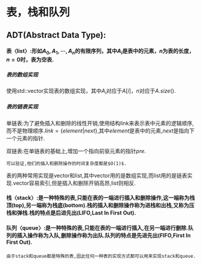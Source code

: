 # 表，栈和队列

## ADT(Abstract Data Type): 

#### 表〈list〉:形如$A_0,A_1,\cdots ,A_n$的有限序列，其中$A_i$是表中的元素，$n$为表的长度，$n=0$时，表为空表.

##### 表的数组实现
使用std::vector实现表的数组实现，其中$A_i$对应于$A[i]$，$n$对应于$A.size()$.


##### 表的链表实现    
单链表:为了避免插入和删除的线性开销,使用结构link来表示表中元素的逻辑顺序,而不是物理顺序.$link = \{element| next\}$,其中$element$是表中的元素,$next$是指向下一个元素的指针.

双链表:在单链表的基础上,增加一个指向前驱元素的指针$pre$.

    可以验证,他们的插入和删除操作的时间复杂度都是$O(1)$.

表的两种常用实现是vector和list,其中vector用的是数组实现,而list用的是链表实现.vector容易索引,但是插入和删除开销高昂,list则相反.

#### 栈〈stack〉:是一种特殊的表,只能在表的一端进行插入和删除操作,这一端称为栈顶(top),另一端称为栈底(bottom).栈的插入和删除操作称为进栈和出栈,又称为压栈和弹栈.栈的特点是后进先出(LIFO,Last In First Out).

#### 队列〈queue〉:是一种特殊的表,只能在表的一端进行插入,在另一端进行删除.队列的插入操作称为入队,删除操作称为出队.队列的特点是先进先出(FIFO,First In First Out).

    由于stack和queue都是特殊的表,因此任何一种表的实现方式都可以用来实现stack和queue.